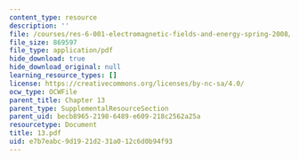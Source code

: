 ```yaml
---
content_type: resource
description: ''
file: /courses/res-6-001-electromagnetic-fields-and-energy-spring-2008/e7b7eabc9d1921d231a012c6d0b94f93_13.pdf
file_size: 869597
file_type: application/pdf
hide_download: true
hide_download_original: null
learning_resource_types: []
license: https://creativecommons.org/licenses/by-nc-sa/4.0/
ocw_type: OCWFile
parent_title: Chapter 13
parent_type: SupplementalResourceSection
parent_uid: becb8965-2198-6489-e609-218c2562a25a
resourcetype: Document
title: 13.pdf
uid: e7b7eabc-9d19-21d2-31a0-12c6d0b94f93
---
```

